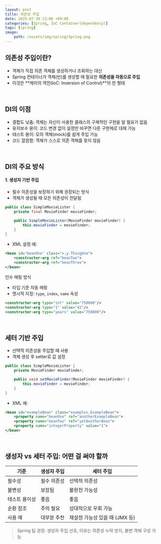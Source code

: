 ```yaml
---
layout: post
title: 의존성 주입
date: 2025-07-30 13:00 +09:00
categories: [Spring, IoC Container(dependency)]
tags: [spring]
image:
    path: /assets/img/spring/Spring.png
---
```


## 의존성 주입이란?

- 객체가 직접 의존 객체를 생성하거나 조회하는 대신 
- Spring 컨테이너가 객체(빈)를 생성할 때 필요한 **의존성을 자동으로 주입**
- 이것은 **제어의 역전(IoC: Inversion of Control)**의 한 형태

<br>

## DI의 이점

- 결합도 낮춤: 객체는 자신이 사용한 클래스의 구체적인 구현을 알 필요가 없음
- 유지보수 용이: 코드 변경 없이 설정만 바꾸면 다른 구현체로 대체 가능
- 테스트 용이: 모의 객체(mock)를 쉽게 주입 가능
- 코드 깔끔함: 객체가 스스로 의존 객체를 찾지 않음

<br>

## DI의 주요 방식

#### 1. 생성자 기반 주입

- 필수 의존성을 보장하기 위해 권장되는 방식
- 객체가 생성될 때 모든 의존성이 전달됨

```java
public class SimpleMovieLister {
    private final MovieFinder movieFinder;

    public SimpleMovieLister(MovieFinder movieFinder) {
        this.movieFinder = movieFinder;
    }
}
```

- XML 설정 예:

```xml
<bean id="beanOne" class="x.y.ThingOne">
    <constructor-arg ref="beanTwo">
    <constructor-arg ref="beanThree">
</bean>
```

인수 매핑 방식

- 타입 기준 자동 매핑
- 명시적 지정: `type`, `index`, `name` 속성

```xml
<constructor-arg type="int" value="750000"/>
<constructor-arg type="1" value="42"/>
<constructor-arg type="years" value="750000"/>
```

<br>

## 세터 기반 주입 

- 선택적 의존성을 주입할 때 사용
- 객체 생성 후 setter로 값 설정

```java
public class SimpleMovieLister {
    private MovieFinder movieFinder;

    public void setMovieFinder(MovieFinder movieFinder) {
        this.movieFinder = movieFinder;
    }
}
```

- XML 예:

```xml
<bean id="exampleBean" class="examples.ExampleBean">
    <property name="beanOne" ref="anotherExampleBean">
    <property name="beanTwo" ref="yetAnotherBean">
    <property name="integerProperty" value="1">
</bean>
```

<br>

## 생성자 vs 세터 주입: 어떤 걸 써야 할까

| 기준 | 생성자 주입 | 세터 주입 |
|-|-|-|
| 필수성 | 필수 의존성 | 선택적 의존성 |
| 불변성 | 보장됨 | 불완전 가능성 |
| 테스트 용이성 | 좋음 | 좋음 |
| 순환 참조 | 주의 필요 | 상대적으로 우회 가능 |
| 사용 예 | 대부분 추천 | 재설정 가능성 있을 때 (JMX 등) |

> Spring 팀 권장: 생성자 주입 선호, 이유는 의존성 누락 방지, 불변 객체 구성 가능
